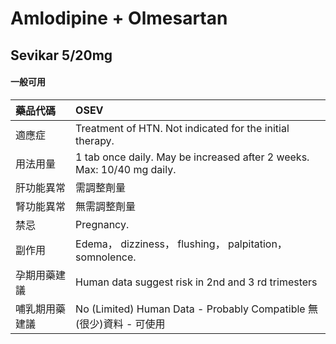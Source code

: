 # Amlodipine + Olmesartan

## Sevikar 5/20mg

#### 一般可用

| 藥品代碼       | OSEV                                                                   |
|:---------------|:-----------------------------------------------------------------------|
| 適應症         | Treatment of HTN. Not indicated for the initial therapy.               |
| 用法用量       | 1 tab once daily. May be increased after 2 weeks. Max: 10/40 mg daily. |
| 肝功能異常     | 需調整劑量                                                             |
| 腎功能異常     | 無需調整劑量                                                           |
| 禁忌           | Pregnancy.                                                             |
| 副作用         | Edema， dizziness， flushing， palpitation， somnolence.               |
| 孕期用藥建議   | Human data suggest risk in 2nd and 3 rd trimesters                     |
| 哺乳期用藥建議 | No (Limited) Human Data - Probably Compatible 無(很少)資料 - 可使用    |

